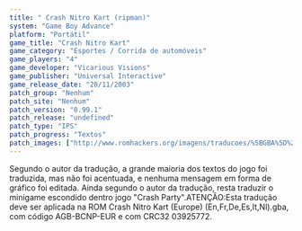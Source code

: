```yaml
---
title: " Crash Nitro Kart (ripman)"
system: "Game Boy Advance"
platform: "Portátil"
game_title: "Crash Nitro Kart"
game_category: "Esportes / Corrida de automóveis"
game_players: "4"
game_developer: "Vicarious Visions"
game_publisher: "Universal Interactive"
game_release_date: "28/11/2003"
patch_group: "Nenhum"
patch_site: "Nenhum"
patch_version: "0.99.1"
patch_release: "undefined"
patch_type: "IPS"
patch_progress: "Textos"
patch_images: ["http://www.romhackers.org/imagens/traducoes/%5BGBA%5D%20Crash%20Nitro%20Kart%20-%20ripman%20-%201.png","http://www.romhackers.org/imagens/traducoes/%5BGBA%5D%20Crash%20Nitro%20Kart%20-%20ripman%20-%202.png","http://www.romhackers.org/imagens/traducoes/%5BGBA%5D%20Crash%20Nitro%20Kart%20-%20ripman%20-%203.png"]
---
```

Segundo o autor da tradução, a grande maioria dos textos do jogo foi traduzida, mas não foi acentuada, e nenhuma mensagem em forma de gráfico foi editada. Ainda segundo o autor da tradução, resta traduzir o minigame escondido dentro jogo "Crash Party".ATENÇÃO:Esta tradução deve ser aplicada na ROM Crash Nitro Kart (Europe) (En,Fr,De,Es,It,Nl).gba, com código AGB-BCNP-EUR e com CRC32 03925772.